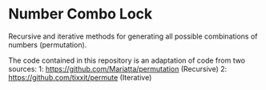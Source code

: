 Number Combo Lock
==========
Recursive and iterative methods for generating all possible combinations of numbers (permutation).

The code contained in this repository is an adaptation of code from two sources:
1: https://github.com/Mariatta/permutation (Recursive)
2: https://github.com/tixxit/permute (Iterative)

